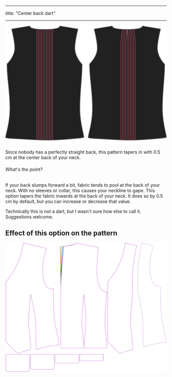 - - -
title: "Center back dart"
- - -

![Centerback dart](centerbackdart.svg)

Since nobody has a perfectly straight back, this pattern tapers in with 0.5 cm at the center back of your neck.

<Note>

###### What's the point?

If your back slumps forward a bit, fabric tends to pool at the back of your neck. With no sleeves or collar, this causes your neckline to gape.
This option tapers the fabric inwards at the back of your neck. It does so by 0.5 cm by default, but you can increase or decrease that value.

Technically this is not a dart, but I wasn't sure how else to call it. Suggestions welcome.

</Note>

## Effect of this option on the pattern

![This image shows the effect of this option by superimposing several variants that have a different value for this option](wahid_centerbackdart_sample.svg "Effect of this option on the pattern")
